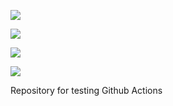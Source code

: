 ![](https://github.com/rbernalc/github-actions-test/workflows/container/badge.svg?branch=master&event=push)

![](https://github.com/rbernalc/github-actions-test/workflows/Actions-Workflow/badge.svg?branch=master&event=push)

![](https://github.com/rbernalc/github-actions-test/workflows/Matrix/badge.svg?branch=master&event=push)

![](https://github.com/rbernalc/github-actions-test/workflows/Context-testing/badge.svg?branch=master&event=push)

Repository for testing Github Actions
